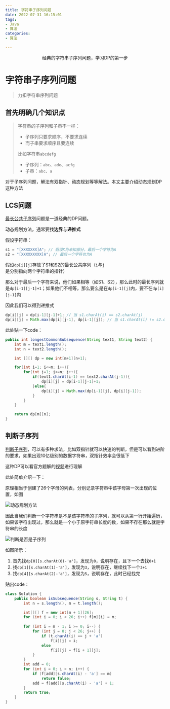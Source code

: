 ```yaml
---
title: 字符串子序列问题
date: 2022-07-31 16:15:01
tags:
- Java
- 算法
categories:
- 算法

---
```


<center>
    经典的字符串子序列问题，学习DP的第一步
</center>

<!-- more -->

# 字符串子序列问题

> 力扣字符串序列问题

## 首先明确几个知识点

> 字符串的子序列和子串不一样：
>
> - 子序列只要求顺序，不要求连续
> - 而子串要求顺序且要连续
>
> 比如字符串`abcdefg`
>
> - 子序列：`abc`、`ade`、`acfg`
> - 子串：`abc`、`a`

对于子序列问题，解法有双指针、动态规划等等解法。本文主要介绍动态规划DP这种方法

## LCS问题

[最长公共子序列](https://leetcode.cn/problems/longest-common-subsequence/)问题是一道经典的DP问题。

动态规划方法，通常要找**边界**与**递推式**

假设字符串：

```java
s1 = "[XXXXXXX]A"; // 假设X为未知部分，最后一个字符为A
s2 = "[XXXXXXXXX]A"; // 最后一个字符也为A
```

假设`dp[i][j]`存放了S1和S2的最长公共序列（`i`与`j`是分别指向两个字符串的指针）

​		那么对于最后一个字符来说，他们如果相等（如S1、S2），那么此时的最长序列就是`dp[i-1][j-1]+1`；如果他们不相等，那么要么是在`dp[i-1][j]`内，要不在`dp[i][j-1]`内

因此我们可以得到递推式

```java
dp[i][j] = dp[i-1][j-1]+1; // 当 s1.charAt(i) == s2.charAt(j)
dp[i][j] = Math.max(dp[i][j-1], dp[i-1][j]); // 当 s1.charAt(i) != s2.charAt(j)
```

此处贴一下code：

```java
public int longestCommonSubsequence(String text1, String text2) {
    int m = text1.length();
    int n = text2.length();

    int [][] dp = new int[m+1][n+1];

    for(int i=1; i<=m; i++){
        for(int j=1; j<=n; j++){
            if(text1.charAt(i-1) == text2.charAt(j-1)){
                dp[i][j] = dp[i-1][j-1]+1;
            }else{
                dp[i][j] = Math.max(dp[i-1][j], dp[i][j-1]);
            }
        }
    }

    return dp[m][n];
}
```

## 判断子序列

[判断子序列](https://leetcode.cn/problems/is-subsequence/)，可以有多种求法，比如双指针就可以快速的判断，但是可以看到进阶的要求，如果出现10亿级别的数据字符串，双指针效率会很低下

这种DP可以看官方题解的[视频](https://leetcode.cn/problems/is-subsequence/solution/pan-duan-zi-xu-lie-by-leetcode-solution/)进行理解

此处简单介绍一下：

原理相当于创建了26个字母的列表，分别记录字符串中该字母第一次出现的位置，如图

![动态规划方法](http://img.yesmylord.cn//image-20220731160236916.png)

因此当我们判断一个字符串是不是该字符串的子序列，就可以从第一行开始遍历，如果该字符出现过，那么就是一个小于原字符串长度的数，如果不存在那么就是字符串的长度

![判断是否是子序列](http://img.yesmylord.cn//image-20220731160709619.png)

如图所示：

1. 首先找`dp[0][s.charAt(0)-'a']`，发现为`0`，说明存在，且下一个去找`0+1`
2. 找`dp[1][s.charAt(1)-'a']`，发现为`3`，说明存在，继续找下一个`3+1`
3. 找`dp[4][s.charAt(2)-'a']`，发现为`5`，说明存在，此时已经找完

贴出code：

```java
class Solution {
    public boolean isSubsequence(String s, String t) {
        int n = s.length(), m = t.length();

        int[][] f = new int[m + 1][26];
        for (int i = 0; i < 26; i++) f[m][i] = m;
        
        for (int i = m - 1; i >= 0; i--) {
            for (int j = 0; j < 26; j++) {
                if (t.charAt(i) == j + 'a')
                    f[i][j] = i;
                else
                    f[i][j] = f[i + 1][j];
            }
        }
        int add = 0;
        for (int i = 0; i < n; i++) {
            if (f[add][s.charAt(i) - 'a'] == m) 
                return false;
            add = f[add][s.charAt(i) - 'a'] + 1;
        }
        return true;
    }
}
```











